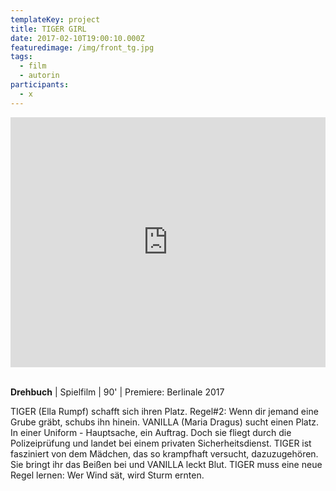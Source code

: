```yaml
---
templateKey: project
title: TIGER GIRL
date: 2017-02-10T19:00:10.000Z
featuredimage: /img/front_tg.jpg
tags:
  - film
  - autorin
participants:
  - x
---
```

<iframe width="100%" height="400" src="https://www.youtube.com/embed/xzZwziX9u30" frameborder="0" allow="accelerometer; autoplay; encrypted-media; gyroscope; picture-in-picture" allowfullscreen></iframe>


\
**Drehbuch** | Spielfilm | 90' | Premiere: Berlinale 2017  

TIGER (Ella Rumpf) schafft sich ihren Platz. Regel#2: Wenn dir jemand eine Grube gräbt, schubs ihn hinein. VANILLA (Maria Dragus) sucht einen Platz. In einer Uniform - Hauptsache, ein Auftrag. Doch sie fliegt durch die Polizeiprüfung und landet bei einem privaten Sicherheitsdienst. TIGER ist fasziniert von dem Mädchen, das so krampfhaft versucht, dazuzugehören. Sie bringt ihr das Beißen bei und VANILLA leckt Blut. TIGER muss eine neue Regel lernen: Wer Wind sät, wird Sturm ernten.
